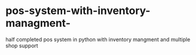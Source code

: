 # pos-system-with-inventory-managment-
half completed pos system in python with inventory mangment and multiple shop support 
